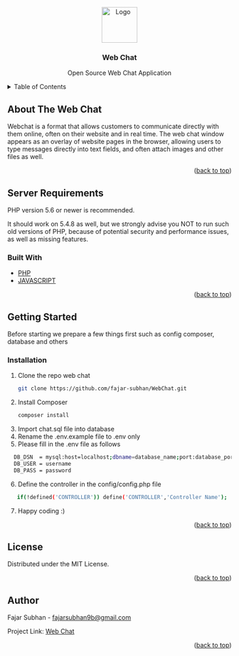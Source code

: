 <div id="top"></div>
<!-- PROJECT LOGO -->
<br />

<div align="center">
  <a href="https://github.com/fajar-subhan/WebChat">
    <img src="https://raw.githubusercontent.com/fajar-subhan/WebChat/master/assets/images/icons/favicon.ico?token=AJ2SBHE5KVABLVY2AUNQ5ZDBQ2WSQ" alt="Logo" width="80" height="80">
  </a>

<h3 align="center">Web Chat</h3>

  <p align="center">
    Open Source Web Chat Application
  </p>
</div>


<!-- TABLE OF CONTENTS -->
<details>
  <summary>Table of Contents</summary>
  <ol>
    <li>
      <a href="#about-the-web-chat">About The Web Chat</a>
      <ul>
        <li><a href="#server-requirements">Server Requirements</a></li>
        <li><a href="#built-with">Built With</a></li>
      </ul>
    </li>
    <li>
      <a href="#getting-started">Getting Started</a>
      <ul>
        <li><a href="#installation">Installation</a></li>
      </ul>
    </li>
    <li><a href="#license">License</a></li>
    <li><a href="#author">Author</a></li>
  </ol>
</details>



<!-- ABOUT THE Web Chat -->
## About The Web Chat
Webchat is a format that allows customers to communicate directly with them online, often on their website and in real time. The web chat window appears as an overlay of website pages in the browser, allowing users to type messages directly into text fields, and often attach images and other files as well.
<p align="right">(<a href="#top">back to top</a>)</p>

## Server Requirements
PHP version 5.6 or newer is recommended.

It should work on 5.4.8 as well, but we strongly advise you NOT to run such old versions of PHP, because of potential security and performance issues, as well as missing features.

### Built With

* [PHP](https://www.php.net/)
* [JAVASCRIPT](https://www.javascript.com/)

<p align="right">(<a href="#top">back to top</a>)</p>

<!-- GETTING STARTED -->
## Getting Started

Before starting we prepare a few things first such as config composer, database and others

### Installation

1. Clone the repo web chat
   ```sh
   git clone https://github.com/fajar-subhan/WebChat.git
   ```
2. Install Composer
   ```sh
   composer install
   ```
3. Import chat.sql file into database
4. Rename the .env.example file to .env only
5. Please fill in the .env file as follows
  ```sh
    DB_DSN  = mysql:host=localhost;dbname=database_name;port:database_port
    DB_USER = username
    DB_PASS = password
  ```
6. Define the controller in the config/config.php file
 ```sh
    if(!defined('CONTROLLER')) define('CONTROLLER','Controller Name');
  ```
7. Happy coding :)

<p align="right">(<a href="#top">back to top</a>)</p>

<!-- LICENSE -->
## License

Distributed under the MIT License.

<p align="right">(<a href="#top">back to top</a>)</p>

<!-- Author -->
## Author

Fajar Subhan - fajarsubhan9b@gmail.com

Project Link: [Web Chat](https://github.com/fajar-subhan/WebChat)

<p align="right">(<a href="#top">back to top</a>)</p>



